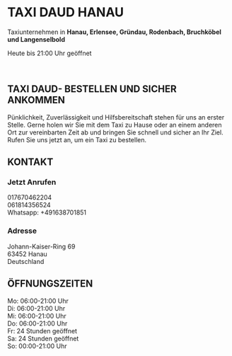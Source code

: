 # TAXI DAUD HANAU

Taxiunternehmen in **Hanau, Erlensee, Gründau, Rodenbach, Bruchköbel und Langenselbold**

Heute bis 21:00 Uhr geöffnet </p> <br>
		
## TAXI DAUD- BESTELLEN UND SICHER ANKOMMEN 
		
Pünklichkeit, Zuverlässigkeit und Hilfsbereitschaft stehen für uns an erster Stelle. Gerne holen wir Sie mit dem Taxi zu Hause oder an einem anderen Ort zur vereinbarten Zeit ab und bringen Sie schnell und sicher an Ihr Ziel. Rufen Sie uns jetzt an, um ein Taxi zu bestellen. 
		
## KONTAKT 

### Jetzt Anrufen

017670462204 <br />
061814356524 <br />
Whatsapp: +491638701851

### Adresse

Johann-Kaiser-Ring 69 <br />
63452 Hanau <br />
Deutschland
		
## ÖFFNUNGSZEITEN
		
Mo: 06:00-21:00 Uhr <br />
Di: 06:00-21:00 Uhr <br />
Mi: 06:00-21:00 Uhr <br />
Do: 06:00-21:00 Uhr <br />
Fr: 24 Stunden geöffnet <br />
Sa: 24 Stunden geöffnet <br /> 
So: 00:00-21:00 Uhr <br />

		
	
